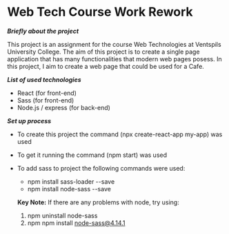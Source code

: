 # Web Tech Course Work Rework
*****Briefly about the project*****

This project is an assignment for the course Web Technologies at Ventspils University College.
The aim of this project is to create a single page application that has many functionalities that modern web pages posess.
In this project, I aim to create a web page that could be used for a Cafe. 

*****List of used technologies*****
* React (for front-end)
* Sass (for front-end)
* Node.js / express (for back-end)



*****Set up process*****
* To create this project the command (npx create-react-app my-app) was used
* To get it running the command (npm start) was used 
* To add sass to project the following commands were used:
    * npm install sass-loader --save
    * npm install node-sass --save
    
    **Key Note:**
    If there are any problems with node, try using:
    1) npm uninstall node-sass
    2) npm npm install node-sass@4.14.1
    
